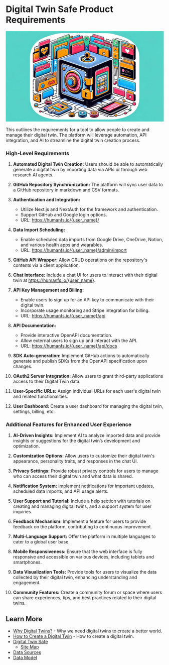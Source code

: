 # Digital Twin Safe Product Requirements

![digital-twin-safe-no-text.png](../../images/digital-twin-safe-no-text.png)

This outlines the requirements for a tool to allow people to create and manage their digital twin. The platform will leverage automation, API integration, and AI to streamline the digital twin creation process.

### High-Level Requirements
1. **Automated Digital Twin Creation:** Users should be able to automatically generate a digital twin by importing data via APIs or through web research AI agents.

2. **GitHub Repository Synchronization:** The platform will sync user data to a GitHub repository in markdown and CSV formats.

3. **Authentication and Integration:**
   - Utilize Next.js and NextAuth for the framework and authentication.
   - Support GitHub and Google login options.
   - URL: https://humanfs.io/{user_name}/

4. **Data Import Scheduling:**
   - Enable scheduled data imports from Google Drive, OneDrive, Notion, and various health apps and wearables.
   - URL: https://humanfs.io/{user_name}/admin/import

5. **GitHub API Wrapper:** Allow CRUD operations on the repository's contents via a client application.

6. **Chat Interface:** Include a chat UI for users to interact with their digital twin at https://humanfs.io/{user_name}.

7. **API Key Management and Billing:**
   - Enable users to sign up for an API key to communicate with their digital twin.
   - Incorporate usage monitoring and Stripe integration for billing.
   - URL: https://humanfs.io/{user_name}/api

8. **API Documentation:**
   - Provide interactive OpenAPI documentation.
   - Allow external users to sign up and interact with the API.
   - URL: https://humanfs.io/{user_name}/api/docs

9. **SDK Auto-generation:** Implement GitHub actions to automatically generate and publish SDKs from the OpenAPI specification upon changes.

10. **OAuth2 Server Integration:** Allow users to grant third-party applications access to their Digital Twin data.

11. **User-Specific URLs:** Assign individual URLs for each user's digital twin and related functionalities.

12. **User Dashboard:** Create a user dashboard for managing the digital twin, settings, billing, etc.

### Additional Features for Enhanced User Experience
1. **AI-Driven Insights:** Implement AI to analyze imported data and provide insights or suggestions for the digital twin’s development and optimization.

2. **Customization Options:** Allow users to customize their digital twin's appearance, personality traits, and responses in the chat UI.

3. **Privacy Settings:** Provide robust privacy controls for users to manage who can access their digital twin and what data is shared.

4. **Notification System:** Implement notifications for important updates, scheduled data imports, and API usage alerts.

5. **User Support and Tutorial:** Include a help section with tutorials on creating and managing digital twins, and a support system for user inquiries.

6. **Feedback Mechanism:** Implement a feature for users to provide feedback on the platform, contributing to continuous improvement.

7. **Multi-Language Support:** Offer the platform in multiple languages to cater to a global user base.

8. **Mobile Responsiveness:** Ensure that the web interface is fully responsive and accessible on various devices, including tablets and smartphones.

9. **Data Visualization Tools:** Provide tools for users to visualize the data collected by their digital twin, enhancing understanding and engagement.

10. **Community Features:** Create a community forum or space where users can share experiences, tips, and best practices related to their digital twins.

## Learn More
- [Why Digital Twins?](why-digital-twins.md) - Why we need digital twins to create a better world.
- [How to Create a Digital Twin](how-to-build-a-digital-twin.md) - How to create a digital twin.
- [Digital Twin Safe](digital-twin-safe.md)
  - [Site Map](dts-site-map.md)
- [Data Sources](digital-twin-data-sources.md)
- [Data Model](digital-twin-data-model.md)
